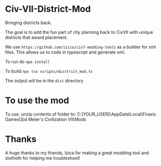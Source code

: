 # Civ-VII-District-Mod
Bringing districts back.

The goal is to add the fun part of city planning back to CivVII with unique districts that award placement.

We use `https://github.com/izica/civ7-modding-tools` as a builder for xml files. This allows us to code in typescript and generate xml.

To run do `npm install`

To build `npx tsx scripts/disctrict_mod.ts`

The output will be in the `dist` directory

# To use the mod
To use, unzip contents of folder to:
C:\[YOUR_USER]\AppData\Local\Firaxis Games\Sid Meier's Civilization VII\Mods

# Thanks

A huge thanks to my friends, Izica for making a great modding tool and slothoth for helping me troubleshoot!